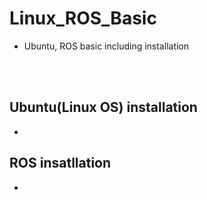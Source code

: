 # Linux_ROS_Basic
+ Ubuntu, ROS basic including installation

</br></br>

## Ubuntu(Linux OS) installation
+ 

## ROS insatllation
+ 
